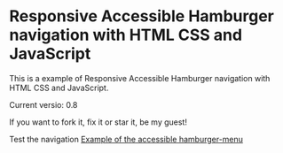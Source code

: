 # Responsive Accessible Hamburger navigation with HTML CSS and JavaScript
This is a example of Responsive Accessible Hamburger navigation with HTML CSS and JavaScript.

Current versio: 0.8

If you want to fork it, fix it or star it, be my guest!

Test the navigation [Example of the accessible hamburger-menu](https://antonysmal.github.io/Responsive-Accessible-Hamburger-navigation-with-HTML-CSS-and-JavaScript/)
